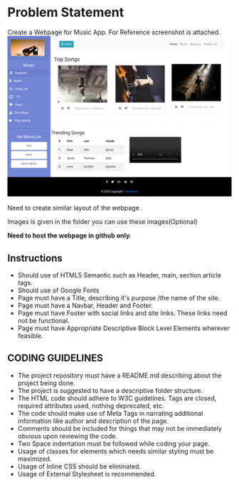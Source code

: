 # Problem Statement

Create a Webpage for Music App.
For Reference screenshot is attached.
![Image](./1.png)

 Need to create similar layout of the webpage .

 Images is given in the folder you can use these images(Optional)

 **Need to host the webpage in github only.**

 ##  Instructions


  - Should  use of HTML5 Semantic such as Header, main,   section article tags.
  - Should  use  of Google Fonts
  - Page must have a Title, describing it's purpose /the name of the site.
  - Page must have a Navbar, Header and Footer.
  - Page must have Footer with social links and site links.  These links need not be functional.
  - Page must have Appropriate Descriptive Block Level Elements wherever feasible.
  

  ## CODING GUIDELINES

 -  The project repository must have a README.md describing about the project being done.
 - The project is suggested to have a descriptive folder structure.
 - The HTML code should adhere to W3C guidelines. Tags are closed, required attributes used, nothing deprecated, etc.
 - The code should make use of Meta Tags in narrating additional information like author and description of the page.
 - Comments should be included for things that may not be immediately obvious upon reviewing the code.
 - Two Space indentation must be followed while coding your page.
 - Usage of classes for elements which needs similar styling must be maximized.
 - Usage of Inline CSS should be eliminated.
 - Usage of External Stylesheet is recommended.
